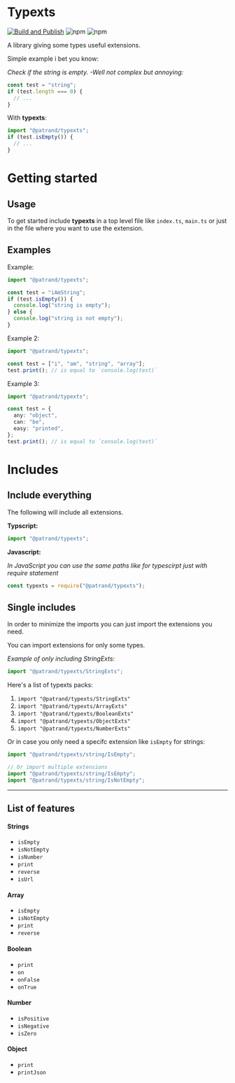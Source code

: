 # Typexts

[![Build and Publish](https://github.com/Padi2312/typexts/actions/workflows/build_publish.yml/badge.svg?branch=0.1.7)](https://github.com/Padi2312/typexts/actions/workflows/build_publish.yml) ![npm](https://img.shields.io/npm/v/@patrand/typexts)
![npm](https://img.shields.io/npm/dw/@patrand/typexts)

A library giving some types useful extensions.

Simple example i bet you know:

_Check if the string is empty. -Well not complex but annoying:_

```ts
const test = "string";
if (test.length === 0) {
  // ...
}
```

With **typexts**:

```ts
import "@patrand/typexts";
if (test.isEmpty()) {
  // ...
}
```

# Getting started

## Usage

To get started include **typexts** in a top level file like `index.ts`, `main.ts` or just in the file where you want to use the extension.

## Examples

Example:

```ts
import "@patrand/typexts";

const test = "iAmString";
if (test.isEmpty()) {
  console.log("string is empty");
} else {
  console.log("string is not empty");
}
```

Example 2:

```ts
import "@patrand/typexts";

const test = ["i", "am", "string", "array"];
test.print(); // is equal to `console.log(test)`
```

Example 3:

```ts
import "@patrand/typexts";

const test = {
  any: "object",
  can: "be",
  easy: "printed",
};
test.print(); // is equal to `console.log(test)`
```

# Includes

## Include everything

The following will include all extensions.

**Typscript:**

```ts
import "@patrand/typexts";
```

**Javascript:**

_In JavaScript you can use the same paths like for typescirpt just with require statement_

```js
const typexts = require("@patrand/typexts");
```

## Single includes

In order to minimize the imports you can just import the extensions you need.

You can import extensions for only some types.

*Example of only including StringExts:*

```ts
import "@patrand/typexts/StringExts";
```
 
Here's a list of typexts packs: 
1. `import "@patrand/typexts/StringExts"`
2. `import "@patrand/typexts/ArrayExts"`
3. `import "@patrand/typexts/BooleanExts"`
4. `import "@patrand/typexts/ObjectExts"`
5. `import "@patrand/typexts/NumberExts"`


Or in case you only need a specifc extension like `isEmpty` for strings:

```ts
import "@patrand/typexts/string/IsEmpty";

// Or import multiple extensions
import "@patrand/typexts/string/IsEmpty";
import "@patrand/typexts/string/IsNotEmpty";
```

---

## List of features

#### Strings

- `isEmpty`
- `isNotEmpty`
- `isNumber`
- `print`
- `reverse`
- `isUrl`

#### Array

- `isEmpty`
- `isNotEmpty`
- `print`
- `reverse`

#### Boolean

- `print`
- `on`
- `onFalse`
- `onTrue`

#### Number

- `isPositive`
- `isNegative`
- `isZero`


#### Object

- `print`
- `printJson`
